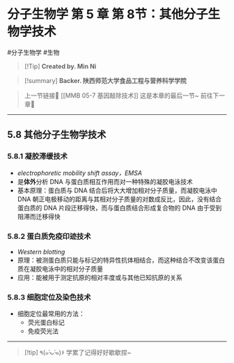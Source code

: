 # 分子生物学 第 5 章 第 8节：其他分子生物学技术
#分子生物学 #生物 


> [!Tip] **Created by. Min Ni**

> [!summary] **Backer. 陕西师范大学食品工程与营养科学学院**

> 上一节链接🔗 [[MMB 05-7 基因敲除技术]]
> 这是本章的最后一节~
> 前往下一章🚀  

---
## 5.8 其他分子生物学技术
### 5.8.1 凝胶滞缓技术
- *electrophoretic mobility shift assay，EMSA*
- 是**体外**分析 DNA 与蛋白质相互作用而对一种特殊的凝胶电泳技术
- 基本原理：蛋白质与 DNA 结合后将大大增加相对分子质量，而凝胶电泳中 DNA 朝正电极移动的距离与其相对分子质量的对数成反比，因此，没有结合蛋白质的 DNA 片段迁移得快，而与蛋白质结合形成复合物的 DNA 由于受到阻滞而迁移得快

### 5.8.2 蛋白质免疫印迹技术
- *Western blotting*
- 原理：被测蛋白质只能与标记的特异性抗体相结合，而这种结合不改变该蛋白质在凝胶电泳中的相对分子质量
- 应用：能被用于测定抗原的相对丰度或与其他已知抗原的关系

### 5.8.3 细胞定位及染色技术 
- 细胞定位最常用的方法：
	- 荧光蛋白标记
	- 免疫荧光法

---
> [!tip] ٩(๑˃̵ᴗ˂̵๑)۶ 学累了记得好好歇歇捏~
